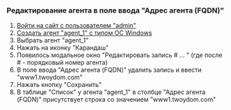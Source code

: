 ### Редактирование агента в поле ввода "Адрес агента (FQDN)"

1. [Войти на сайт с пользователем "admin"](../../../../0.%20Шаги/1.%20Войти%20на%20сайт%20с%20пользователем%20username.md)
1. [Создать агент "agent_1" с типом ОС Windows](../../../../0.%20Шаги/3.%20Создать%20агент%20agent%20с%20типом%20ОС%20os_type.md)
1. Выбрать агент "agent_1"
1. Нажать на иконку "Карандаш"
1. Появилось модальное окно "Редактировать запись # ... " (где после # - порядковый номер агента)
1. В поле ввода "Адрес агента (FQDN)" удалить запись и ввести "www1.twoydom.com"
1. Нажать кнопку "Сохранить"
1. В таблице "Список" у агента "agent_1" в столбце "Адрес агента (FQDN)" присутствует строка со значением "www1.twoydom.com"